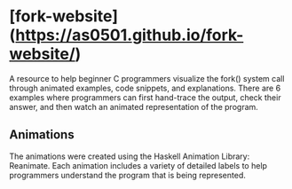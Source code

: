 # [fork-website] (https://as0501.github.io/fork-website/)
A resource to help beginner C programmers visualize the fork() system call through animated examples, code snippets, and explanations. There are 6 examples where programmers can first hand-trace the output, check their answer, and then watch an animated representation of the program. 

## Animations
The animations were created using the Haskell Animation Library: Reanimate. Each animation includes a variety of detailed labels to help programmers understand the program that is being represented. 
